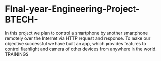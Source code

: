 # FInal-year-Engineering-Project-BTECH-
In this project we plan to control a smartphone by another smartphone remotely over the Internet via HTTP request and response. To make our objective successful we have built an app, which provides features to control flashlight and camera of other devices from anywhere in the world. TRAININGS
